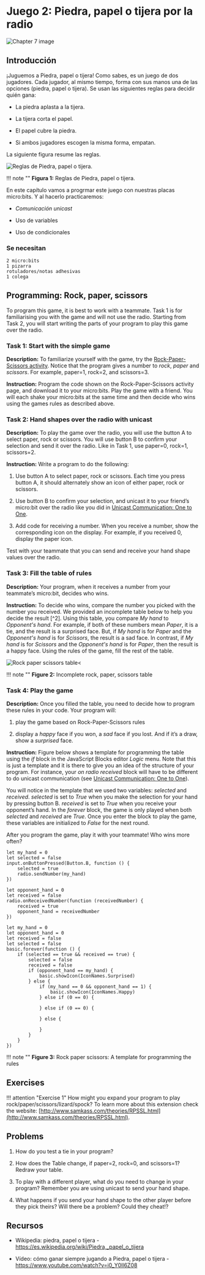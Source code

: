 Juego 2: Piedra, papel o tijera por la radio
============================================

![Chapter 7 image](chapter7.png)

Introducción
------------

¡Juguemos a Piedra, papel o tijera! Como sabes, es un juego de dos jugadores. Cada jugador, al mismo tiempo, forma con sus manos una de las opciones (piedra, papel o tijera). Se usan las siguientes reglas para decidir quién gana:

- La piedra aplasta a la tijera.

- La tijera corta el papel.

- El papel cubre la piedra.

- Si ambos jugadores escogen la misma forma, empatan.

La siguiente figura resume las reglas.

![Reglas de Piedra, papel o tijera.](Rock-paper-scissors.jpg)

!!! note ""
	**Figura 1:** Reglas de Piedra, papel o tijera.

En este capítulo vamos a progrmar este juego con nuestras placas micro:bits. Y al hacerlo practicaremos:

- *Comunicación unicast*

- Uso de variables

- Uso de condicionales

### Se necesitan

    2 micro:bits
    1 pizarra
    rotuladores/notas adhesivas
    1 colega

Programming: Rock, paper, scissors
----------------------------------

To program this game, it is best to work with a teammate. Task 1 is for
familiarising you with the game and will not use the radio. Starting
from Task 2, you will start writing the parts of your program to play
this game over the radio.

### Task 1: Start with the simple game

**Description:** To familiarize yourself with the game, try the
[Rock-Paper-Scissors activity](https://makecode.microbit.org/projects/rock-paper-scissors).
Notice that the program gives a number to *rock*, *paper* and
*scissors*. For example, paper=1, rock=2, and scissors=3.

**Instruction:** Program the code shown on the Rock-Paper-Scissors
activity page, and download it to your micro:bits. Play the game with a
friend. You will each shake your micro:bits at the same time and then
decide who wins using the games rules as described above.

### Task 2: Hand shapes over the radio with unicast

**Description:** To play the game over the radio, you will use the button A to select paper, rock or scissors.  You will use button B to confirm your
selection and send it over the radio. Like in Task 1, use paper=0, rock=1, scissors=2.

**Instruction:** Write a program to do the following:

1. Use button A to select paper, rock or scissors. Each time you press button A, it should alternately show an icon of either paper, rock or scissors.

2. Use button B to confirm your selection, and unicast it to your friend’s micro:bit over the radio like you did in [Unicast Communication: One to One](../unicast/unicast.md).

3. Add code for receiving a number. When you receive a number, show the corresponding icon  on the display. For example, if you received 0, display the paper icon. 

Test with your teammate that you can send and receive your hand shape values over the radio.

### Task 3: Fill the table of rules

**Description:** Your program, when it receives a number from your
teammate’s micro:bit, decides who wins.

**Instruction:** To decide who
wins, compare the number you picked with the number you received. We
provided an incomplete table below to help you decide the result [^2]. Using this table, you
compare *My hand* to *Opponent's hand*. For example, if both of these
numbers mean *Paper*, it is a tie, and the result is a surprised face.
But, if *My hand* is for *Paper* and the *Opponent's hand* is for
*Scissors*, the result is a sad face. In contrast, if *My hand* is
for *Scissors* and the *Opponent's hand* is for *Paper*, then the result
is a happy face. Using the rules of the game, fill the rest of the table.

![Rock paper scissors table<](IncompleteRockPaperScissorsTable.png)

!!! note ""
	**Figure 2:** Incomplete rock, paper, scissors table
	
### Task 4: Play the game

**Description:** Once you filled the table, you need to decide how to
program these rules in your code. Your program will:

1. play the game based on Rock-Paper-Scissors rules

2. display a *happy* face if you won, a *sad* face if you lost. And if it’s a draw, show a *surprised* face.

**Instruction:** Figure below shows a
template for programming the table using the *if* block in the JavaScript Blocks editor
*Logic* menu. Note that this is just a template and it is there to give
you an idea of the structure of your program. For instance, your *on radio received* block will have to be different to do unicast communication (see [Unicast Communication: One to One](../unicast/unicast.md)).

You will notice in the template that we used two variables: *selected* and *received*.
*selected* is set to *True* when you make the selection for your hand by pressing button B. *received* is set to *True* when you receive your opponent’s hand. In the *forever* block,
the game is only played when both *selected* and *received* are *True*. Once you enter the block to play the game, these variables are initialized to *False* for the next round.

After you program the game, play it with your teammate! Who
wins more often?

```blocks
let my_hand = 0
let selected = false
input.onButtonPressed(Button.B, function () {
    selected = true
    radio.sendNumber(my_hand)
})
```
```blocks
let opponent_hand = 0
let received = false
radio.onReceivedNumber(function (receivedNumber) {
    received = true
    opponent_hand = receivedNumber
})
```
```blocks
let my_hand = 0
let opponent_hand = 0
let received = false
let selected = false
basic.forever(function () {
    if (selected == true && received == true) {
        selected = false
        received = false
        if (opponent_hand == my_hand) {
            basic.showIcon(IconNames.Surprised)
        } else {
            if (my_hand == 0 && opponent_hand == 1) {
                basic.showIcon(IconNames.Happy)
            } else if (0 == 0) {
            	
            } else if (0 == 0) {
            	
            } else {
            	
            }
        }
    }
})
```

!!! note ""
	**Figure 3:** Rock paper scissors: A template for programming the rules
	
Exercises
---------

!!! attention "Exercise 1"
	How might you expand your program to play rock/paper/scissors/lizard/spock? 
	To learn more about this extension check the website: [http://www.samkass.com/theories/RPSSL.html](http://www.samkass.com/theories/RPSSL.html).

Problems
--------

1. How do you test a tie in your program?

2. How does the Table change, if paper=2, rock=0, and scissors=1? Redraw your table.

3. To play with a different player, what do you need to change in your program? Remember you are using unicast to send your hand shape.

4. What happens if you send your hand shape to the other player before they pick theirs? Will there be a problem? Could they cheat!?

Recursos
--------

- Wikipedia: piedra, papel o tijera - 
    <https://es.wikipedia.org/wiki/Piedra,_papel_o_tijera>
    
- Vídeo: cómo ganar siempre jugando a Piedra, papel o tijera - 
    <https://www.youtube.com/watch?v=i0_Y0ll6Z08>

